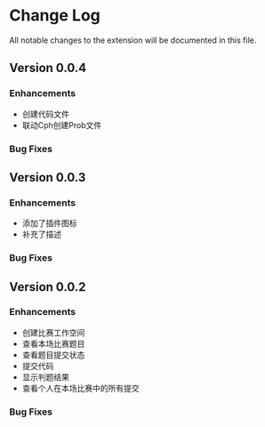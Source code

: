 # Change Log

All notable changes to the extension will be documented in this file.

## Version 0.0.4

### Enhancements

 - 创建代码文件
 - 联动Cph创建Prob文件

### Bug Fixes



## Version 0.0.3

### Enhancements

 - 添加了插件图标
 - 补充了描述

### Bug Fixes



## Version 0.0.2

### Enhancements

 - 创建比赛工作空间
 - 查看本场比赛题目
 - 查看题目提交状态
 - 提交代码
 - 显示判题结果
 - 查看个人在本场比赛中的所有提交

### Bug Fixes
